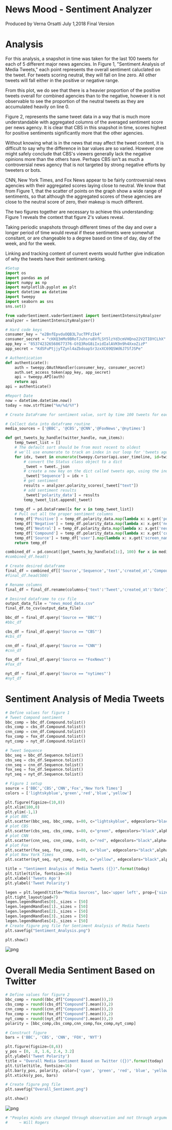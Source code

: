 
# News Mood - Sentiment Analyzer
Produced by Verna Orsatti July 1,2018 Final Version

# Analysis

For this analysis, a snapshot in time was taken for the last 100 tweets for each of 5 different major news agencies.  In Figure 1, "Sentiment Analysis of Media Tweets," each point represents the overall sentiment caluclated on the tweet.  For tweets scoring neutral, they will fall on line zero. All other tweets will fall either in the positive or negative range.  

From this plot, we do see that there is a heavier proportion of the positive tweets overall for combined agencies than to the negative, however it is not observable to see the proportion of the neutral tweets as they are accumulated heavily on line 0.

Figure 2,  represents the same tweet data in a way that is much more understandable with aggregated columns of the averaged sentiment score per news agency.  It is clear that CBS in this snapshot in time, scores highest for positive sentiments significantly more that the other agencies.  

Without knowing what is in the news that may affect the tweet content, it is difficult to say why the difference in bar values are so varied.  However one might safely conclude that CBS's viewers generally lack the negative opinions more than the others have.  Perhaps CBS isn't as much a controversial news agency that is not targeted by strong negative efforts by tweeters or bots.

CNN, New York Times, and Fox News appear to be fairly controversial news agencies with their aggregated scores laying close to neutral.  We know that from Figure 1, that the scatter of points on the graph show a wide range of sentiments, so that although the aggregated scores of these agencies are close to the neutral score of zero, their makeup is much different.  

The two figures together are necessary to achieve this understanding: 
    Figure 1 reveals the context that figure 2's values reveal.

Taking periodic snapshots through different times of the day and over a longer period of time would reveal if these sentiments were somewhat consitant, or are changeable to a degree based on time of day, day of the week, and for the week.  

Linking and tracking content of current events would further give indication of why the tweets have their sentiment ranking. 


```python
#Setup
import os
import pandas as pd
import numpy as np
import matplotlib.pyplot as plt
import datetime as datetime
import tweepy
import seaborn as sns
sns.set()

from vaderSentiment.vaderSentiment import SentimentIntensityAnalyzer
analyzer = SentimentIntensityAnalyzer()

# Hard code keys
consumer_key = "e2BnfEpvduOQB3L7ucTPFzIk4"
consumer_secret = "cHXQ3mMo9BRoTJuhsru8VfLSY5lzYd3cmVHQno22V2TIOYCLhX"
app_key = "853742326568677376-GtQ3RoG8iIxidIalAVK9n9h4XxoZizP"
app_secret = "KdSFuPtjjyTZynl4aZbdoapSr3zxXC69QSWd6J7SfJSPe"
```


```python
# Authentication
def authenticate():
    auth = tweepy.OAuthHandler(consumer_key, consumer_secret)
    auth.set_access_token(app_key, app_secret)
    api = tweepy.API(auth)
    return api
api = authenticate()
```


```python
#Report Date
now = datetime.datetime.now()
today = now.strftime("%m/%d/%Y")
```


```python
# Create DataFrame for sentiment value, sort by time 100 tweets for each of 6 news outlets
```


```python
# Collect data into dataframe routine
media_sources = ['@BBC', '@CBS','@CNN','@FoxNews','@nytimes']

def get_tweets_by_handle(twitter_handle, num_items):
    temp_tweet_list = []
    # The default sort should be from most recent to oldest
    # we'll use enumerate to track an index in our loop for 'tweets ago'
    for idx, tweet in enumerate(tweepy.Cursor(api.user_timeline, id=twitter_handle ).items(num_items)):
        # convert the Status class object to a dict
        _tweet = tweet._json
        # create a new key on the dict called tweets ago, using the index that enumerate throws off
        _tweet['Sequence'] = idx + 1
        # get sentiment
        results = analyzer.polarity_scores(_tweet["text"])
        # add sentiment results
        _tweet['polarity_data'] = results
        temp_tweet_list.append(_tweet)
    
    temp_df = pd.DataFrame([x for x in temp_tweet_list])
    # Pull out all the proper sentiment columns
    temp_df['Positive'] = temp_df.polarity_data.map(lambda x: x.get('pos'))
    temp_df['Negative'] = temp_df.polarity_data.map(lambda x: x.get('neg'))
    temp_df['Neutral'] = temp_df.polarity_data.map(lambda x: x.get('neu'))
    temp_df['Compound'] = temp_df.polarity_data.map(lambda x: x.get('compound'))
    temp_df['Source'] = temp_df['user'].map(lambda x: x.get('screen_name'))
    return temp_df

combined_df = pd.concat([get_tweets_by_handle(x[1:], 100) for x in media_sources], axis=0)
#combined_df.head()
```


```python
# Create desired dataframe
final_df = combined_df[['Source','Sequence','text','created_at','Compound','Positive','Neutral','Negative']]
#final_df.head(500)
```


```python
# Rename columns
final_df = final_df.rename(columns={'text':'Tweet','created_at':'Date'})
```


```python
# Desired dataframe to csv file
output_data_file = "news_mood_data.csv"
final_df.to_csv(output_data_file) 
```


```python
bbc_df = final_df.query('Source == "BBC"')
#bbc_df
```


```python
cbs_df = final_df.query('Source == "CBS"')
#cbs_df
```


```python
cnn_df = final_df.query('Source == "CNN"')
#cnn_df
```


```python
fox_df = final_df.query('Source == "FoxNews"')
#fox_df
```


```python
nyt_df = final_df.query('Source == "nytimes"')
#nyt_df
```

# Sentiment Analysis of Media Tweets


```python
# Define values for figure 1
# Tweet Compond sentiment
bbc_comp = bbc_df.Compound.tolist()
cbs_comp = cbs_df.Compound.tolist()
cnn_comp = cnn_df.Compound.tolist()
fox_comp = fox_df.Compound.tolist()
nyt_comp = nyt_df.Compound.tolist()

# Tweet Sequence 
bbc_seq = bbc_df.Sequence.tolist()
cbs_seq = cbs_df.Sequence.tolist()
cnn_seq = cnn_df.Sequence.tolist()
fox_seq = fox_df.Sequence.tolist()
nyt_seq = nyt_df.Sequence.tolist()
```


```python
# Figure 1 setup
source = ['BBC','CBS','CNN','Fox','New York Times']
colors = ['lightskyblue','green','red','blue','yellow']

plt.figure(figsize=(10,8))
plt.xlim(100,0)
plt.ylim(-1,1)
# plot BBC
plt.scatter(bbc_seq, bbc_comp, s=80, c="lightskyblue", edgecolors="black", alpha=.5, linewidth=1, label="BBC")
# plot CBS
plt.scatter(cbs_seq, cbs_comp, s=80, c="green", edgecolors="black",alpha=.5, linewidth=1, label="CBS")
# plot CNN
plt.scatter(cnn_seq, cnn_comp, s=80, c="red", edgecolors="black",alpha=.5, linewidth=1, label="CNN")
# plot Fox
plt.scatter(fox_seq, fox_comp, s=80, c="blue", edgecolors="black",alpha=.5, linewidth=1, label="Fox")
# plot New York Times
plt.scatter(nyt_seq, nyt_comp, s=80, c="yellow", edgecolors="black",alpha=.5, linewidth=1, label="New York Times")

title = "Sentiment Analysis of Media Tweets ({})".format(today)
plt.title(title, fontsize=16)
plt.xlabel('Tweets Ago')
plt.ylabel('Tweet Polarity')

legen = plt.legend(title="Media Sources", loc='upper left', prop={'size':12}, bbox_to_anchor=(1,1))
plt.tight_layout(pad=7)
legen.legendHandles[0]._sizes = [50]
legen.legendHandles[1]._sizes = [50] 
legen.legendHandles[2]._sizes = [50]
legen.legendHandles[3]._sizes = [50]
legen.legendHandles[4]._sizes = [50]
# Create figure png file for Sentiment Analysis of Media Tweets
plt.savefig("Sentiment_Analysis.png")

plt.show()
```


![png](output_17_0.png)


# Overall Media Sentiment Based on Twitter


```python
# Define values for figure 2
bbc_comp = round((bbc_df["Compound"].mean()),2)
cbs_comp = round((cbs_df["Compound"].mean()),2)
cnn_comp = round((cnn_df["Compound"].mean()),2)
fox_comp = round((fox_df["Compound"].mean()),2)
nyt_comp = round((nyt_df["Compound"].mean()),2)
polarity = [bbc_comp,cbs_comp,cnn_comp,fox_comp,nyt_comp]
```


```python
# Construct figure
bars = ('BBC', 'CBS', 'CNN', 'FOX', 'NYT')

plt.figure(figsize=(8,6))
y_pos = [0, .8, 1.6, 2.4, 3.2] 
plt.ylabel('Tweet Polarity')
title = "Overall Media Sentiment Based on Twitter ({})".format(today)
plt.title(title, fontsize=16)
plt.bar(y_pos, polarity, color=['cyan', 'green', 'red', 'blue', 'yellow'])
plt.xticks(y_pos, bars)

# Create figure png file
plt.savefig("Overall_Sentiment.png")

plt.show()
```


![png](output_20_0.png)



```python
# "Peoples minds are changed through observation and not through argument"
#     ~ Will Rogers
```
